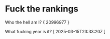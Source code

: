 # Fuck the rankings

Who the hell am I?
{ 20996977 }

What fucking year is it?
[ 2025-03-15T23:33:20Z ]
